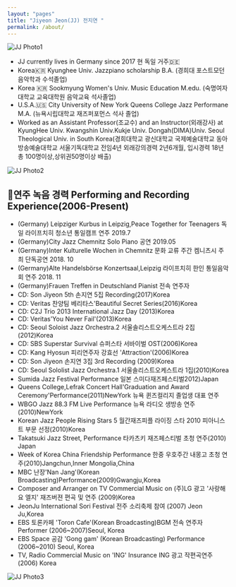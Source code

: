 ```yaml
---
layout: "pages"
title: "Jiyeon Jeon(JJ) 전지연 "
permalink: /about/
---
```


<img src="https://jjmusic-online.github.io/assets/images/photo1.jpeg" alt="JJ Photo1"
	title="Photo of JJ" style="min-width: 150px" />

- JJ currently lives in Germany since 2017 현 독일 거주🇩🇪 
- Korea🇰🇷 Kyunghee Univ. Jazzpiano scholarship B.A. (경희대 포스트모던음악학과 수석졸업)
- Korea 🇰🇷 Sookmyung Women's Univ. Music Education M.edu. (숙명여자대학교 교육대학원 음악교육 석사졸업)
- U.S.A.🇺🇸 City University of New York Queens College Jazz Performane M.A. (뉴욕시립대학교 재즈퍼포먼스 석사 졸업)
- Worked as an Assistant Professor(조교수) and an Instructor(외래강사) at KyungHee Univ. Kwangshin Univ.Kukje Univ. Dongah(DIMA)Univ. Seoul Theological Univ. in South Korea(경희대학교 광신대학교 국제예술대학교 동아방송예술대학교 서울기독대학교 전임4년 외래강의경력 2년6개월, 입시경력 18년 총 100명이상,상위권50명이상 배출)


<img src="https://jjmusic-online.github.io/assets/images/photo2.jpeg" alt="JJ Photo2"
	title="Photo of JJ" style="min-width: 150px" />

## 🎹연주 녹음 경력 Performing and Recording Experience(2006-Present)
- (Germany) Leipziger Kurbus in Leipzig,Peace Together for Teenagers 독일 라이프치히 청소년 통일캠프 연주 2019.7
- (Germany)City Jazz Chemnitz Solo Piano 공연 2019.05
- (Germany)Inter Kulturelle Wochen in Chemnitz 문화 교류 주간 켐니츠시 주최 단독공연 2018. 10
- (Germany)Alte Handelsbörse Konzertsaal,Leipzig 라이프치히 한인 통일음악회 연주 2018. 11
- (Germany)Frauen Treffen in Deutschland Pianist 전속 연주자
- CD: Son Jiyeon 5th 손지연 5집 Recording(2017)Korea 
- CD: Veritas 찬양팀 베리타스'Beautiful Secret Series(2016)Korea
- CD: C2J Trio 2013 International Jazz Day (2013)Korea 
- CD: Veritas'You Never Fail'(2013)Korea 
- CD: Seoul Soloist Jazz Orchestra.2 서울솔리스트오케스트라 2집(2012)Korea
- CD: SBS Superstar Survival 슈퍼스타 서바이벌 OST(2006)Korea
- CD: Kang Hyosun 피리연주자 강효선 'Attraction'(2006)Korea 
- CD: Son Jiyeon 손지연 3집 3rd Recording (2009)Korea
- CD: Seoul Sololist Jazz Orchestra.1 서울솔리스트오케스트라 1집(2010)Korea
- Sumida Jazz Festival Performance 일본 스미다재즈페스티벌2012)Japan
- Queens College,Lefrak Concert Hall'Graduation and Award Ceremony'Performance(2011)NewYork 뉴욕 퀸즈컬리지 졸업생 대표 연주 
- WBGO Jazz 88.3 FM Live Performance 뉴욕 라디오 생방송 연주(2010)NewYork
- Korean Jazz People Rising Stars 5 월간재즈피플 라이징 스타 2010 피아니스트 부문 선정(2010)Korea
- Takatsuki Jazz Street, Performance 타카츠키 재즈페스티벌 초청 연주(2010) Japan
- Week of Korea China Friendship Performance 한중 우호주간 내몽고 초청 연주(2010)Jangchun,Inner Mongolia,China
- MBC 난장'Nan Jang'(Korean Broadcasting)Performance(2009)Gwangju,Korea
- Composer and Arranger on TV Commercial Music on (주)LG 광고 '사랑해요 엘지' 재즈버젼 편곡 및 연주  (2009)Korea
- JeonJu International Sori Festival 전주 소리축제 참여 (2007) Jeon Ju,Korea
- EBS 토론카페 'Toron Cafe'(Korean Broadcasting)BGM 전속 연주자 Performer (2006~2007)Seoul, Korea
- EBS Space 공감 'Gong gam' (Korean Broadcasting) Performance (2006~2010) Seoul, Korea
- TV, Radio Commercial Music on 'ING' Insurance ING 광고 작편곡연주 (2006) Korea


<img src="https://jjmusic-online.github.io/assets/images/photo3.jpeg" alt="JJ Photo3"
	title="Photo of JJ" style="min-width: 150px" />







